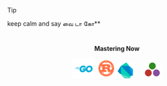 > [!TIP]
> keep calm and say வை டா கோ**

<div align="center">

#

<b>Mastering Now</b>
</div>
<p align="center">
  <img src="/img/Go-Logo_Blue.png" alt="golang" width="10%" />
  <img src="/img/rust.png" alt="rust" width="9%" />
  <img src="/img/dart.png" alt="dart" width="7%" />
  <span style="margin-left: 20px;"></span>
  <img src="/img/julia_2.png" alt="julia" width="8%" />
</p>

#

<!--

                                                     dP d88   a8888a  
                                                     88  88  d8' ..8b 
88d8b.d8b. dP    dP .d8888b. dP    dP 88d888b. .d888b88  88  88 .P 88 
88'`88'`88 88    88 88'  `88 88    88 88'  `88 88'  `88  88  88 d' 88 
88  88  88 88.  .88 88.  .88 88.  .88 88    88 88.  .88  88  Y8'' .8P 
dP  dP  dP `88888P' `8888P88 `88888P' dP    dP `88888P8 d88P  Y8888P  
                         .88                                          
                     d8888P                                           

-->



<!--
 " YOU FOUND SOMETHING WHICH IS HIDDEN" |  "நீங்கள் மறைக்கப்பட்ட ஒன்றைக் கண்டுபிடித்துள்ளீர்கள்"
-->